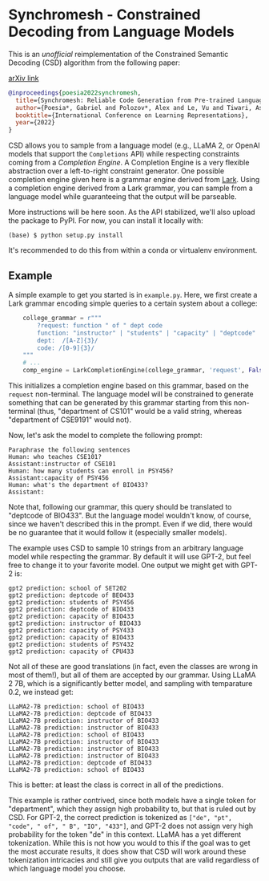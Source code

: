 # Synchromesh - Constrained Decoding from Language Models

This is an *unofficial* reimplementation of the Constrained Semantic Decoding (CSD) algorithm from the following paper: 

[arXiv link](https://arxiv.org/abs/2201.11227)

```bibtex
@inproceedings{poesia2022synchromesh,
  title={Synchromesh: Reliable Code Generation from Pre-trained Language Models},
  author={Poesia*, Gabriel and Polozov*, Alex and Le, Vu and Tiwari, Ashish and Soares, Gustavo and Meek, Christopher and Gulwani, Sumit},
  booktitle={International Conference on Learning Representations},
  year={2022}
}
```

CSD allows you to sample from a language model (e.g., LLaMA 2, or OpenAI models that support the `Completions` API) while respecting constraints coming from a _Completion Engine_. A Completion Engine is a very flexible abstraction over a left-to-right constraint generator. One possible completion engine given here is a grammar engine derived from [Lark](https://github.com/lark-parser/lark). Using a completion engine derived from a Lark grammar, you can sample from a language model while guaranteeing that the output will be parseable.

More instructions will be here soon. As the API stabilized, we'll also upload the package to PyPI. For now, you can install it locally with:

```
(base) $ python setup.py install
```

It's recommended to do this from within a conda or virtualenv environment.

## Example

A simple example to get you started is in `example.py`. Here, we first create a Lark grammar encoding simple queries to a certain system about a college:

```python
    college_grammar = r"""
        ?request: function " of " dept code
        function: "instructor" | "students" | "capacity" | "deptcode" | "school" | "college"
        dept:  /[A-Z]{3}/
        code: /[0-9]{3}/
    """
    # ...
    comp_engine = LarkCompletionEngine(college_grammar, 'request', False)
```

This initializes a completion engine based on this grammar, based on the `request` non-terminal. The language model will be constrained to generate something that can be generated by this grammar starting from this non-terminal (thus, "department of CS101" would be a valid string, whereas "department of CSE9191" would not).

Now, let's ask the model to complete the following prompt:

```
Paraphrase the following sentences
Human: who teaches CSE101?
Assistant:instructor of CSE101
Human: how many students can enroll in PSY456?
Assistant:capacity of PSY456
Human: what's the department of BIO433?
Assistant:
```

Note that, following our grammar, this query should be translated to "deptcode of BIO433". But the language model wouldn't know, of course, since we haven't described this in the prompt. Even if we did, there would be no guarantee that it would follow it (especially smaller models).

The example uses CSD to sample 10 strings from an arbitrary language model while respecting the grammar. By default it will use GPT-2, but feel free to change it to your favorite model. One output we might get with GPT-2 is:

```
gpt2 prediction: school of SET202
gpt2 prediction: deptcode of BEO433
gpt2 prediction: students of PSY456
gpt2 prediction: deptcode of BIO433
gpt2 prediction: capacity of BIO433
gpt2 prediction: instructor of BIO433
gpt2 prediction: capacity of PSY433
gpt2 prediction: capacity of BIO433
gpt2 prediction: students of PSY432
gpt2 prediction: capacity of CPU433
```

Not all of these are good translations (in fact, even the classes are wrong in most of them!), but all of them are accepted by our grammar. Using LLaMA 2 7B, which is a significantly better model, and sampling with temparature 0.2, we instead get:

```
LLaMA2-7B prediction: school of BIO433
LLaMA2-7B prediction: deptcode of BIO433
LLaMA2-7B prediction: instructor of BIO433
LLaMA2-7B prediction: instructor of BIO433
LLaMA2-7B prediction: school of BIO433
LLaMA2-7B prediction: instructor of BIO433
LLaMA2-7B prediction: instructor of BIO433
LLaMA2-7B prediction: instructor of BIO433
LLaMA2-7B prediction: deptcode of BIO433
LLaMA2-7B prediction: school of BIO433
```

This is better: at least the class is correct in all of the predictions.

This example is rather contrived, since both models have a single token for "department", which they assign high probability to, but that is ruled out by CSD. For GPT-2, the correct prediction is tokenized as `["de", "pt", "code", " of", " B", "IO", "433"]`, and GPT-2 does not assign very high probability for the token "de" in this context. LLaMA has a yet different tokenization. While this is not how you would to this if the goal was to get the most accurate results, it does show that CSD will work around these tokenization intricacies and still give you outputs that are valid regardless of which language model you choose.


